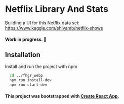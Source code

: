 # Netflix Library And Stats

Building a UI for this Netflix data set:
https://www.kaggle.com/shivamb/netflix-shows

#### Work in progress. 🔨

## Installation

Install and run the project with npm

```bash
  cd ../fhgr_webp
  npm run install-dev
  npm run start-dev

```

#### This project was bootstrapped with [Create React App](https://github.com/facebook/create-react-app).
